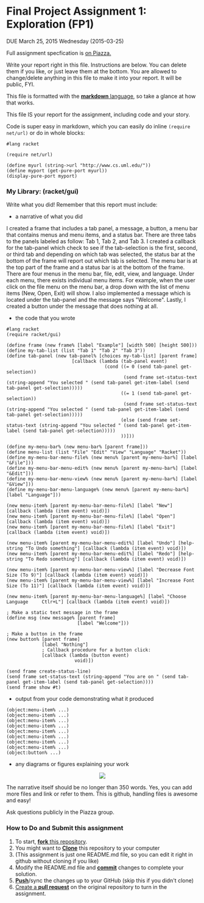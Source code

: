# Final Project Assignment 1: Exploration (FP1) 
DUE March 25, 2015 Wednesday (2015-03-25)

Full assignment specfication is [on Piazza.][piazza]

Write your report right in this file. Instructions are below. You can delete them if you like, or just leave them at the bottom.
You are allowed to change/delete anything in this file to make it into your report. It will be public, FYI.

This file is formatted with the [**markdown** language][markdown], so take a glance at how that works.

This file IS your report for the assignment, including code and your story.

Code is super easy in markdown, which you can easily do inline `(require net/url)` or do in whole blocks:
```
#lang racket

(require net/url)

(define myurl (string->url "http://www.cs.uml.edu/"))
(define myport (get-pure-port myurl))
(display-pure-port myport)
```

### My Library: (racket/gui)

Write what you did!
Remember that this report must include:
 
* a narrative of what you did

I created a frame that includes a tab panel, a message, a button, a menu bar that contains menus and menu items, and a status bar. There are three tabs to the panels labeled as follow: Tab 1, Tab 2, and Tab 3. I created a callback for the tab-panel which check to see if the tab-selection is the first, second, or third tab and depending on which tab was selected, the status bar at the bottom of the frame will report out which tab is selected. The menu bar is at the top part of the frame and a status bar is at the bottom of the frame. There are four menus in the menu bar, file, edit, view, and language. Under each menu, there exists individual menu items. For example, when the user click on the file menu on the menu bar, a drop down with the list of menu items (New, Open, Exit) will show. I also implemented a message which is located under the tab-panel and the message says "Welcome". Lastly, I created a button under the message that does nothing at all.  

* the code that you wrote
```
#lang racket
(require racket/gui)

(define frame (new frame% [label "Example"] [width 500] [height 500]))
(define my-tab-list (list "Tab 1" "Tab 2" "Tab 3"))
(define tab-panel (new tab-panel% [choices my-tab-list] [parent frame]
                        [callback (lambda (tab-panel event)
                                    (cond ((= 0 (send tab-panel get-selection)) 
                                           (send frame set-status-text (string-append "You selected " (send tab-panel get-item-label (send tab-panel get-selection)))))
                                          ((= 1 (send tab-panel get-selection))
                                           (send frame set-status-text (string-append "You selected " (send tab-panel get-item-label (send tab-panel get-selection)))))
                                          (else (send frame set-status-text (string-append "You selected " (send tab-panel get-item-label (send tab-panel get-selection)))))
                                          ))]))

(define my-menu-bar% (new menu-bar% [parent frame]))
(define menu-list (list "File" "Edit" "View" "Language" "Racket"))
(define my-menu-bar-menu-file% (new menu% [parent my-menu-bar%] [label "&File"]))
(define my-menu-bar-menu-edit% (new menu% [parent my-menu-bar%] [label "&Edit"]))
(define my-menu-bar-menu-view% (new menu% [parent my-menu-bar%] [label "&View"]))
(define my-menu-bar-menu-language% (new menu% [parent my-menu-bar%] [label "Language"]))

(new menu-item% [parent my-menu-bar-menu-file%] [label "New"] [callback (lambda (item event) void)])
(new menu-item% [parent my-menu-bar-menu-file%] [label "Open"] [callback (lambda (item event) void)])
(new menu-item% [parent my-menu-bar-menu-file%] [label "Exit"] [callback (lambda (item event) void)])

(new menu-item% [parent my-menu-bar-menu-edit%] [label "Undo"] [help-string "To Undo something"] [callback (lambda (item event) void)])
(new menu-item% [parent my-menu-bar-menu-edit%] [label "Redo"] [help-string "To Redo something"] [callback (lambda (item event) void)])

(new menu-item% [parent my-menu-bar-menu-view%] [label "Decrease Font Size (To 9)"] [callback (lambda (item event) void)])
(new menu-item% [parent my-menu-bar-menu-view%] [label "Increase Font Size (To 11)"] [callback (lambda (item event) void)])

(new menu-item% [parent my-menu-bar-menu-language%] [label "Choose Language     Ctlr+L"] [callback (lambda (item event) void)])

; Make a static text message in the frame
(define msg (new message% [parent frame]
                          [label "Welcome"]))
 
; Make a button in the frame
(new button% [parent frame]
             [label "Nothing"]
             ; Callback procedure for a button click:
             [callback (lambda (button event)
                         void)])
 
(send frame create-status-line)
(send frame set-status-text (string-append "You are on " (send tab-panel get-item-label (send tab-panel get-selection))))
(send frame show #t)
```
* output from your code demonstrating what it produced
```
(object:menu-item% ...)
(object:menu-item% ...)
(object:menu-item% ...)
(object:menu-item% ...)
(object:menu-item% ...)
(object:menu-item% ...)
(object:menu-item% ...)
(object:menu-item% ...)
(object:button% ...)
```
* any diagrams or figures explaining your work 

<p align="center">
  <img src="http://s24.postimg.org/5zxf8pzx1/fp1_pic.png">
</p>
 
The narrative itself should be no longer than 350 words. Yes, you can add more files and link or refer to them. This is github, handling files is awesome and easy!

Ask questions publicly in the Piazza group.

### How to Do and Submit this assignment

1. To start, [**fork** this repository][forking].
1. You might want to [**Clone**][ref-clone] this repository to your computer
  2. (This assignment is just one README.md file, so you can edit it right in github without cloning if you like)
1. Modify the README.md file and [**commit**][ref-commit] changes to complete your solution.
1. [**Push**][ref-push]/sync the changes up to your GitHub (skip this if you didn't clone)
1. [Create a **pull request**][pull-request] on the original repository to turn in the assignment.

<!-- Links -->
[piazza]: https://piazza.com/class/i55is8xqqwhmr?cid=411
[markdown]: https://help.github.com/articles/markdown-basics/
[forking]: https://guides.github.com/activities/forking/
[ref-clone]: http://gitref.org/creating/#clone
[ref-commit]: http://gitref.org/basic/#commit
[ref-push]: http://gitref.org/remotes/#push
[pull-request]: https://help.github.com/articles/creating-a-pull-request
